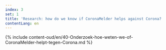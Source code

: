 ```yaml
---
index: 3
set: 1
title: 'Research: how do we know if CoronaMelder helps against Corona?' 
contentLang: en
---
```

{% include content-oud/en/40-Onderzoek-hoe-weten-we-of-CoronaMelder-helpt-tegen-Corona.md %}
 